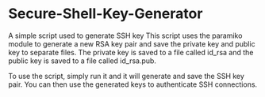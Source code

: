 # Secure-Shell-Key-Generator
A simple script used to generate SSH key
This script uses the paramiko module to generate a new RSA key pair and save the private key and public key to separate files. The private key is saved to a file called id_rsa and the public key is saved to a file called id_rsa.pub.

To use the script, simply run it and it will generate and save the SSH key pair. You can then use the generated keys to authenticate SSH connections.
